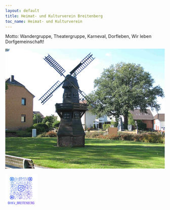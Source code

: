 ```yaml
---
layout: default
title: Heimat- und Kulturverein Breitenberg
toc_name: Heimat- und Kulturverein
---
```


Motto: Wandergruppe, Theatergruppe, Karneval, Dorfleben, Wir leben Dorfgemeinschaft!

<a href="https://www.instagram.com/hkv_breitenberg/?utm_source=qr&igsh=MXVveWlsejRlN2pveQ%3D%3D#" class="image featured"><img src="images/hkv.jpg" alt="" /></a>


<a href="https://www.instagram.com/hkv_breitenberg/?utm_source=qr&igsh=MXVveWlsejRlN2pveQ%3D%3D#"><img src="images/hkv_qrcode.jpg" width="100" height="100" alt="" /></a>

